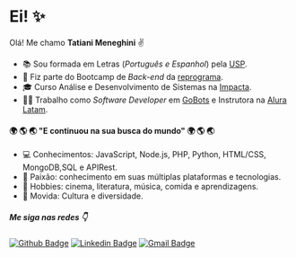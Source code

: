 # Ei! :sparkles:

Olá! Me chamo **Tatiani Meneghini** :v: 

* :books: Sou formada em Letras (*Português e Espanhol*) pela [USP](https://www5.usp.br).
* :facepunch: Fiz parte do Bootcamp de *Back-end* da [reprograma](https://reprograma.com.br). 
* :mortar_board: Curso Análise e Desenvolvimento de Sistemas na [Impacta](www.impacta.edu.br/).
* :woman_technologist: Trabalho como *Software Developer* em [GoBots](https://gobots.ai) e Instrutora na [Alura Latam](https://www.aluracursos.com).

####  :earth_africa: :earth_americas: :earth_asia: "E continuou na sua busca do mundo" :earth_africa: :earth_americas: :earth_asia:

* :computer: Conhecimentos: JavaScript, Node.js, PHP, Python, HTML/CSS, MongoDB,SQL e APIRest.
* 💬 Paixão: conhecimento em suas múltiplas plataformas e tecnologias.
* :yellow_heart: Hobbies: cinema, literatura, música, comida e aprendizagens.
* :rainbow: Movida: Cultura e diversidade.

##### Me siga nas redes :point_down:
[![Github Badge](https://img.shields.io/badge/-Github-000?style=flat-square&logo=Github&logoColor=white&link=https://github.com/tatianimeneghini)](https://github.com/tatianimeneghini) [![Linkedin Badge](https://img.shields.io/badge/-LinkedIn-blue?style=flat-square&logo=Linkedin&logoColor=white&link=https://www.linkedin.com/in/tatianimeneghini/)](https://www.linkedin.com/in/tatianimeneghini/) [![Gmail Badge](https://img.shields.io/badge/-Gmail-c14438?style=flat-square&logo=Gmail&logoColor=white&link=mailto:contato.tatiani.meneghini@gmail.com)](mailto:tatiani.meneghini@gmail.com)
